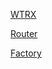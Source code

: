 [WTRX](https://shasta.tronscan.org/#/contract/TXMiSu6BzoXyjcMeBp3ArupWJpAjXe14kZ/code)

[Router](https://shasta.tronscan.org/#/contract/TUFWPQH7ppvarFH33r9KXAWbfwdGZxxqQm/code)

[Factory](https://shasta.tronscan.org/#/contract/TDrRbEVx1nuGYxRWkxD3ApuRCS7CbGtAC6/code)